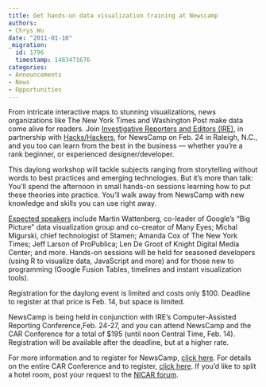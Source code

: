 ```yaml
---
title: Get hands-on data visualization training at Newscamp
authors:
- Chrys Wu
date: "2011-01-10"
_migration:
  id: 1796
  timestamp: 1483471676
categories:
- Announcements
- News
- Opportunities
---
```


From intricate interactive maps to stunning visualizations, news organizations like The New York Times and Washington Post make data come alive for readers. Join [Investigative Reporters and Editors (IRE)][1], in partnership with [Hacks/Hackers][2], for NewsCamp on Feb. 24 in Raleigh, N.C., and you too can learn from the best in the business — whether you&#8217;re a rank beginner, or experienced designer/developer.

This daylong workshop will tackle subjects ranging from storytelling without words to best practices and emerging technologies. But it&#8217;s more than talk: You&#8217;ll spend the afternoon in small hands-on sessions learning how to put these theories into practice. You&#8217;ll walk away from NewsCamp with new knowledge and skills you can use right away.

[Expected speakers][3] include Martin Wattenberg, co-leader of Google&#8217;s &#8220;Big Picture&#8221; data visualization group and co-creator of Many Eyes; Michal Migurski, chief technologist of Stamen; Amanda Cox of The New York Times; Jeff Larson of ProPublica; Len De Groot of Knight Digital Media Center; and more. Hands-on sessions will be held for seasoned developers (using R to visualize data, JavaScript and more) and for those new to programming (Google Fusion Tables, timelines and instant visualization tools).

Registration for the daylong event is limited and costs only $100. Deadline to register at that price is Feb. 14, but space is limited.

NewsCamp is being held in conjunction with IRE’s Computer-Assisted Reporting Conference,Feb. 24-27, and you can attend NewsCamp and the CAR Conference for a total of $195 (until noon Central Time, Feb. 14). Registration will be available after the deadline, but at a higher rate.

For more information and to register for NewsCamp, [click here][3]. For details on the entire CAR Conference and to register, [click here][4]. If you&#8217;d like to split a hotel room, post your request to the [NICAR forum][5].

 [1]: http://www.ire.org/
 [2]: http://hackshackers.com
 [3]: http://www.ire.org/training/conference/CAR11/newscamp.html
 [4]: http://www.ire.org/training/conference/CAR11/
 [5]: http://data.nicar.org/forum/147